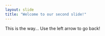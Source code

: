 ```yaml
---
layout: slide
title: "Welcome to our second slide!"
---
```

This is the way...
Use the left arrow to go back!
